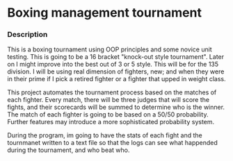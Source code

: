 # Boxing management tournament

### Description

This is a boxing tournament using OOP principles and some novice unit testing.
This is going to be a 16 bracket "knock-out style tournament". Later on I might improve into
the best out of 3 or 5 style. This will be for the 135 division. I will be using real
dimension of fighters, new; and when they were in their prime if
I pick a retired fighter or a fighter that upped in weight class.

This project automates the tournament process based on the matches of each fighter.
Every match, there will be three judges that will score the fights, and their scorecards will be summed
to determine who is the winner.
The match of each fighter is going to be based on a 50/50 probability. 
Further features may introduce a more sophisticated probability system.

During the program, im going to have the stats of each fight and the tournmanet written to a text file so that the logs can
see what happended during the tournament, and who beat who.
